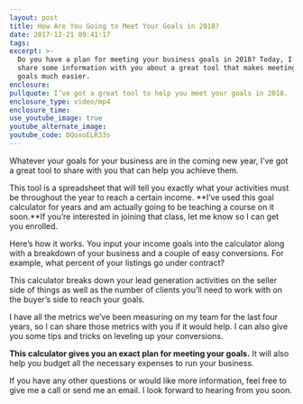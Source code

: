 ```yaml
---
layout: post
title: How Are You Going to Meet Your Goals in 2018?
date: 2017-12-21 09:41:17
tags:
excerpt: >-
  Do you have a plan for meeting your business goals in 2018? Today, I’d like to
  share some information with you about a great tool that makes meeting your
  goals much easier.
enclosure:
pullquote: I’ve got a great tool to help you meet your goals in 2018.
enclosure_type: video/mp4
enclosure_time:
use_youtube_image: true
youtube_alternate_image:
youtube_code: DQoxoELR33s
---
```



<!--base32-fgjjaz156x12achn4mt30ubecdp7at354mt30ybfenu7ark55tm78vbc4mt3099j6mjkeh3w4mjqr-base32-->

Whatever your goals for your business are in the coming new year, I’ve got a great tool to share with you that can help you achieve them.

This tool is a spreadsheet that will tell you exactly what your activities must be throughout the year to reach a certain income. **I’ve used this goal calculator for years and am actually going to be teaching a course on it soon.**If you’re interested in joining that class, let me know so I can get you enrolled.

Here’s how it works. You input your income goals into the calculator along with a breakdown of your business and a couple of easy conversions. For example, what percent of your listings go under contract?

This calculator breaks down your lead generation activities on the seller side of things as well as the number of clients you’ll need to work with on the buyer’s side to reach your goals.

<!--base32-fgjjaz156x12achn4mt30ubecdp7at354mt30w3ndhp72xbfehjjwu3mdnp2achg4mt3a99q8hy2a9bw-base32-->

I have all the metrics we’ve been measuring on my team for the last four years, so I can share those metrics with you if it would help. I can also give you some tips and tricks on leveling up your conversions.

**This calculator gives you an exact plan for meeting your goals.** It will also help you budget all the necessary expenses to run your business. &nbsp;

If you have any other questions or would like more information, feel free to give me a call or send me an email. I look forward to hearing from you soon.